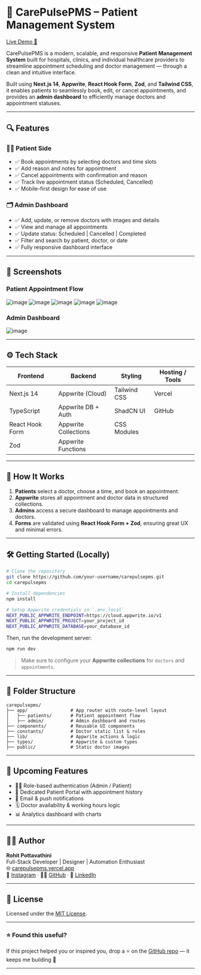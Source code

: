 

# 💊 CarePulsePMS – Patient Management System

[Live Demo 🚀](https://carepulsepms.vercel.app)

CarePulsePMS is a modern, scalable, and responsive **Patient Management System** built for hospitals, clinics, and individual healthcare providers to streamline appointment scheduling and doctor management — through a clean and intuitive interface.

Built using **Next.js 14**, **Appwrite**, **React Hook Form**, **Zod**, and **Tailwind CSS**, it enables patients to seamlessly book, edit, or cancel appointments, and provides an **admin dashboard** to efficiently manage doctors and appointment statuses.

---

## 🔍 Features

### 👨‍⚕️ Patient Side
- ✅ Book appointments by selecting doctors and time slots
- ✅ Add reason and notes for appointment
- ✅ Cancel appointments with confirmation and reason
- ✅ Track live appointment status (Scheduled, Cancelled)
- ✅ Mobile-first design for ease of use

### 🗂️ Admin Dashboard
- ✅ Add, update, or remove doctors with images and details
- ✅ View and manage all appointments
- ✅ Update status: Scheduled | Cancelled | Completed
- ✅ Filter and search by patient, doctor, or date
- ✅ Fully responsive dashboard interface

---

## 📸 Screenshots

### Patient Appointment Flow  
![image](https://github.com/user-attachments/assets/69e5836a-6d81-4b5d-b7d3-a7486ea890d0)
![image](https://github.com/user-attachments/assets/32c21e18-869b-479f-b7d9-b95128370a2d)
![image](https://github.com/user-attachments/assets/e2a6a0ad-eaf7-44ff-8be8-1c7ca392415d)
![image](https://github.com/user-attachments/assets/fb373697-29be-4c74-8729-28c5c73f2361)
![image](https://github.com/user-attachments/assets/d5b8e7fc-d484-420b-b068-b2c712890b46)

### Admin Dashboard  
![image](https://github.com/user-attachments/assets/afd47e8c-5ee9-4802-af3d-089fe25f42fa)


---

## ⚙️ Tech Stack

| Frontend        | Backend              | Styling        | Hosting / Tools |
|----------------|----------------------|----------------|-----------------|
| Next.js 14      | Appwrite (Cloud)     | Tailwind CSS   | Vercel          |
| TypeScript      | Appwrite DB + Auth   | ShadCN UI      | GitHub          |
| React Hook Form | Appwrite Collections | CSS Modules    |                 |
| Zod             | Appwrite Functions   |                |                 |

---

## 🧠 How It Works

1. **Patients** select a doctor, choose a time, and book an appointment.
2. **Appwrite** stores all appointment and doctor data in structured collections.
3. **Admins** access a secure dashboard to manage appointments and doctors.
4. **Forms** are validated using **React Hook Form + Zod**, ensuring great UX and minimal errors.

---

## 🛠️ Getting Started (Locally)

```bash
# Clone the repository
git clone https://github.com/your-username/carepulsepms.git
cd carepulsepms

# Install dependencies
npm install

# Setup Appwrite credentials in `.env.local`
NEXT_PUBLIC_APPWRITE_ENDPOINT=https://cloud.appwrite.io/v1
NEXT_PUBLIC_APPWRITE_PROJECT=your_project_id
NEXT_PUBLIC_APPWRITE_DATABASE=your_database_id
```

Then, run the development server:

```bash
npm run dev
```

> Make sure to configure your **Appwrite collections** for `doctors` and `appointments`.

---

## 📁 Folder Structure

```
carepulsepms/
├── app/                # App router with route-level layout
│   ├── patients/       # Patient appointment flow
│   ├── admin/          # Admin dashboard and routes
├── components/         # Reusable UI components
├── constants/          # Doctor static list & roles
├── lib/                # Appwrite actions & logic
├── types/              # Appwrite & custom types
├── public/             # Static doctor images
```

---

## 🎯 Upcoming Features

- 🧑‍💻 Role-based authentication (Admin / Patient)
- 📱 Dedicated Patient Portal with appointment history
- 📧 Email & push notifications
- 🗓️ Doctor availability & working hours logic
- 📊 Analytics dashboard with charts

---

## 👨‍💻 Author

**Rohit Pottavathini**  
Full-Stack Developer | Designer | Automation Enthusiast  
🌐 [carepulsepms.vercel.app](https://carepulsepms.vercel.app)  
📸 [Instagram](https://instagram.com/urbannxt) · 🧑‍💻 [GitHub](https://github.com/rohitpotti) · 💼 [LinkedIn](https://linkedin.com/in/rohitpotti)

---

## 📃 License

Licensed under the [MIT License](LICENSE).

---

### ⭐️ Found this useful?

If this project helped you or inspired you, drop a ⭐ on the [GitHub repo](https://github.com/your-username/carepulsepms) — it keeps me building 🚀

---

